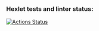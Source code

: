 ### Hexlet tests and linter status:
[![Actions Status](https://github.com/FatykovKirill/frontend-project-11/actions/workflows/hexlet-check.yml/badge.svg)](https://github.com/FatykovKirill/frontend-project-11/actions)